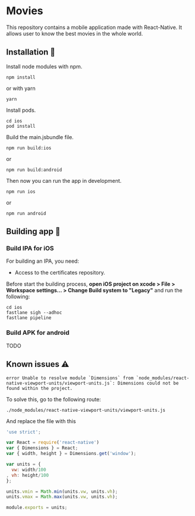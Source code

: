 # Movies

This repository contains a mobile application made with React-Native. It allows user to know the best movies in the whole world.

## Installation :wrench:

Install node modules with npm.
``` 
npm install
```
or with yarn
```
yarn 
```

Install pods.
```
cd ios
pod install
```

Build the main.jsbundle file.
```
npm run build:ios
```
or
```
npm run build:android
```
Then now you can run the app in development.
```
npm run ios
```
or
```
npm run android
```
## Building app :hammer:

### Build IPA for iOS

For building an IPA, you need: 
- Access to the certificates repository.

Before start the building process, **open iOS project on xcode > File > Workspace settings... > Change Build system to "Legacy"** and run the following:
```
cd ios
fastlane sigh --adhoc
fastlane pipeline
```

### Build APK for android

TODO

## Known issues :warning:

```shell
error Unable to resolve module `Dimensions` from `node_modules/react-native-viewport-units/viewport-units.js`: Dimensions could not be found within the project.
```
To solve this, go to the following route:
```
./node_modules/react-native-viewport-units/viewport-units.js
```
And replace the file with this
```javascript
'use strict';

var React = require('react-native')
var { Dimensions } = React; 
var { width, height } = Dimensions.get('window');

var units = {
  vw: width/100
, vh: height/100
};

units.vmin = Math.min(units.vw, units.vh);
units.vmax = Math.max(units.vw, units.vh);

module.exports = units;
```
